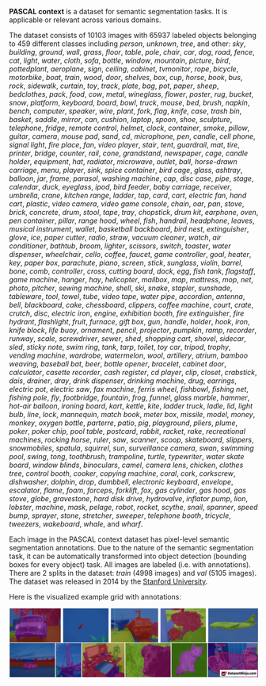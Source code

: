 **PASCAL context** is a dataset for semantic segmentation tasks. It is applicable or relevant across various domains.

The dataset consists of 10103 images with 65937 labeled objects belonging to 459 different classes including *person*, *unknown*, *tree*, and other: *sky*, *building*, *ground*, *wall*, *grass*, *floor*, *table*, *pole*, *chair*, *car*, *dog*, *road*, *fence*, *cat*, *light*, *water*, *cloth*, *sofa*, *bottle*, *window*, *mountain*, *picture*, *bird*, *pottedplant*, *aeroplane*, *sign*, *ceiling*, *cabinet*, *tvmonitor*, *rope*, *bicycle*, *motorbike*, *boat*, *train*, *wood*, *door*, *shelves*, *box*, *cup*, *horse*, *book*, *bus*, *rock*, *sidewalk*, *curtain*, *toy*, *track*, *plate*, *bag*, *pot*, *paper*, *sheep*, *bedclothes*, *pack*, *food*, *cow*, *metal*, *wineglass*, *flower*, *poster*, *rug*, *bucket*, *snow*, *platform*, *keyboard*, *board*, *bowl*, *truck*, *mouse*, *bed*, *brush*, *napkin*, *bench*, *computer*, *speaker*, *wire*, *plant*, *fork*, *flag*, *knife*, *case*, *trash bin*, *basket*, *saddle*, *mirror*, *can*, *cushion*, *laptop*, *spoon*, *shoe*, *sculpture*, *telephone*, *fridge*, *remote control*, *helmet*, *clock*, *container*, *smoke*, *pillow*, *guitar*, *camera*, *mouse pad*, *sand*, *cd*, *microphone*, *pen*, *candle*, *cell phone*, *signal light*, *fire place*, *fan*, *video player*, *stair*, *tent*, *guardrail*, *mat*, *tire*, *printer*, *bridge*, *counter*, *rail*, *cone*, *grandstand*, *newspaper*, *cage*, *candle holder*, *equipment*, *hat*, *radiator*, *microwave*, *outlet*, *ball*, *horse-drawn carriage*, *menu*, *player*, *sink*, *spice container*, *bird cage*, *glass*, *ashtray*, *balloon*, *jar*, *frame*, *parasol*, *washing machine*, *cap*, *disc case*, *pipe*, *stage*, *calendar*, *duck*, *eyeglass*, *ipod*, *bird feeder*, *baby carriage*, *receiver*, *umbrella*, *crane*, *kitchen range*, *ladder*, *tap*, *card*, *cart*, *electric fan*, *hand cart*, *plastic*, *video camera*, *video game console*, *chain*, *oar*, *pan*, *stove*, *brick*, *concrete*, *drum*, *stool*, *tape*, *tray*, *chopstick*, *drum kit*, *earphone*, *oven*, *pen container*, *pillar*, *range hood*, *wheel*, *fish*, *handrail*, *headphone*, *leaves*, *musical instrument*, *wallet*, *basketball backboard*, *bird nest*, *extinguisher*, *glove*, *ice*, *paper cutter*, *radio*, *straw*, *vacuum cleaner*, *watch*, *air conditioner*, *bathtub*, *broom*, *lighter*, *scissors*, *switch*, *toaster*, *water dispenser*, *wheelchair*, *cello*, *coffee*, *faucet*, *game controller*, *goal*, *heater*, *key*, *paper box*, *parachute*, *piano*, *screen*, *stick*, *sunglass*, *violin*, *barrel*, *bone*, *comb*, *controller*, *cross*, *cutting board*, *dock*, *egg*, *fish tank*, *flagstaff*, *game machine*, *hanger*, *hay*, *helicopter*, *mailbox*, *map*, *mattress*, *mop*, *net*, *photo*, *pitcher*, *sewing machine*, *shell*, *ski*, *snake*, *stapler*, *sunshade*, *tableware*, *tool*, *towel*, *tube*, *video tape*, *water pipe*, *accordion*, *antenna*, *bell*, *blackboard*, *cake*, *chessboard*, *clippers*, *coffee machine*, *court*, *crate*, *crutch*, *disc*, *electric iron*, *engine*, *exhibition booth*, *fire extinguisher*, *fire hydrant*, *flashlight*, *fruit*, *furnace*, *gift box*, *gun*, *handle*, *holder*, *hook*, *iron*, *knife block*, *life buoy*, *ornament*, *pencil*, *projector*, *pumpkin*, *ramp*, *recorder*, *runway*, *scale*, *screwdriver*, *sewer*, *shed*, *shopping cart*, *shovel*, *sidecar*, *sled*, *sticky note*, *swim ring*, *tank*, *tarp*, *toilet*, *toy car*, *tripod*, *trophy*, *vending machine*, *wardrobe*, *watermelon*, *wool*, *artillery*, *atrium*, *bamboo weaving*, *baseball bat*, *beer*, *bottle opener*, *bracelet*, *cabinet door*, *calculator*, *casette recorder*, *cash register*, *cd player*, *clip*, *closet*, *crabstick*, *dais*, *drainer*, *dray*, *drink dispenser*, *drinking machine*, *drug*, *earrings*, *electric pot*, *electric saw*, *fax machine*, *ferris wheel*, *fishbowl*, *fishing net*, *fishing pole*, *fly*, *footbridge*, *fountain*, *frog*, *funnel*, *glass marble*, *hammer*, *hot-air balloon*, *ironing board*, *kart*, *kettle*, *kite*, *ladder truck*, *ladle*, *lid*, *light bulb*, *line*, *lock*, *mannequin*, *match book*, *meter box*, *missile*, *model*, *money*, *monkey*, *oxygen bottle*, *parterre*, *patio*, *pig*, *playground*, *pliers*, *plume*, *poker*, *poker chip*, *pool table*, *postcard*, *rabbit*, *racket*, *rake*, *recreational machines*, *rocking horse*, *ruler*, *saw*, *scanner*, *scoop*, *skateboard*, *slippers*, *snowmobiles*, *spatula*, *squirrel*, *sun*, *surveillance camera*, *swan*, *swimming pool*, *swing*, *tong*, *toothbrush*, *trampoline*, *turtle*, *typewriter*, *water skate board*, *window blinds*, *binoculars*, *camel*, *camera lens*, *chicken*, *clothes tree*, *control booth*, *cooker*, *copying machine*, *coral*, *cork*, *corkscrew*, *dishwasher*, *dolphin*, *drop*, *dumbbell*, *electronic keyboard*, *envelope*, *escalator*, *flame*, *foam*, *forceps*, *forklift*, *fox*, *gas cylinder*, *gas hood*, *gas stove*, *globe*, *gravestone*, *hard disk drive*, *hydrovalve*, *inflator pump*, *lion*, *lobster*, *machine*, *mask*, *pelage*, *robot*, *rocket*, *scythe*, *snail*, *spanner*, *speed bump*, *sprayer*, *stone*, *stretcher*, *sweeper*, *telephone booth*, *tricycle*, *tweezers*, *wakeboard*, *whale*, and *wharf*.

Each image in the PASCAL context dataset has pixel-level semantic segmentation annotations. Due to the nature of the semantic segmentation task, it can be automatically transformed into object detection (bounding boxes for every object) task. All images are labeled (i.e. with annotations). There are 2 splits in the dataset: *train* (4998 images) and *val* (5105 images). The dataset was released in 2014 by the [Stanford University](https://cs.stanford.edu/).

Here is the visualized example grid with annotations:

<img src="https://github.com/dataset-ninja/pascal-context/raw/main/visualizations/horizontal_grid.png">
